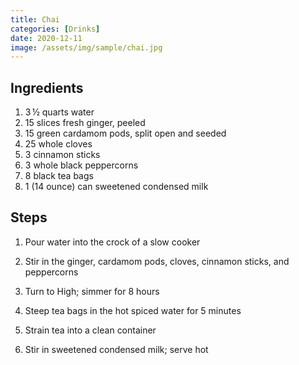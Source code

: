 ```yaml
---
title: Chai
categories: [Drinks]
date: 2020-12-11
image: /assets/img/sample/chai.jpg
---
```


## Ingredients

1. 3 ½ quarts water
2. 15 slices fresh ginger, peeled
3. 15 green cardamom pods, split open and seeded
4. 25 whole cloves
5. 3 cinnamon sticks
6. 3 whole black peppercorns
7. 8 black tea bags
8. 1 (14 ounce) can sweetened condensed milk

## Steps

1. Pour water into the crock of a slow cooker

2. Stir in the ginger, cardamom pods, cloves, cinnamon sticks, and peppercorns

3. Turn to High; simmer for 8 hours

4. Steep tea bags in the hot spiced water for 5 minutes

5. Strain tea into a clean container

6. Stir in sweetened condensed milk; serve hot
